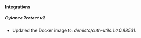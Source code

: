 #### Integrations
##### Cylance Protect v2
- Updated the Docker image to: *demisto/auth-utils:1.0.0.88531*.
